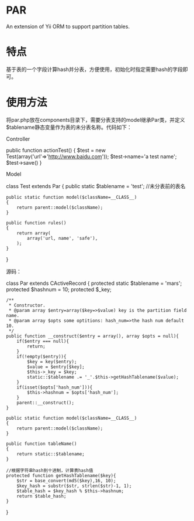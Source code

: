 PAR
===

An extension of Yii ORM to support partition tables.

特点
=== 

基于表的一个字段计算hash并分表，方便使用，初始化时指定需要hash的字段即可。

使用方法
===

将par.php放在components目录下，需要分表支持的model继承Par类，并定义$tablename静态变量作为表的未分表名称。代码如下：

Controller

public function actionTest()
{
    $test = new Test(array('url'=>'http://www.baidu.com'));
    $test->name='a test name';
    $test->save()
}

Model

class Test extends Par
{
    public static $tablename = 'test';    //未分表前的表名
    
    public static function model($className=__CLASS__)
    {
        return parent::model($className);
    }

    public function rules()
    {
        return array(
            array('url, name', 'safe'),
        );
    }
}


源码：

class Par extends CActiveRecord
{
    protected static $tablename = 'mars';
    protected $hashnum = 10;
    protected $_key;

    /**
     * Constructor.
     * @param array $entry=array($key=>$value) key is the partition field name.
     * @param array $opts some optitions: hash_num=>the hash num default 10.
     */
    public function __construct($entry = array(), array $opts = null){
        if($entry === null){
            return;
        }
        if(!empty($entry)){
            $key = key($entry);
            $value = $entry[$key];
            $this->_key = $key;
            static::$tablename .= '_'.$this->getHashTablename($value);
        }
        if(isset($opts['hash_num'])){
            $this->hashnum = $opts['hash_num'];
        }
        parent::__construct();
    }

    public static function model($className=__CLASS__)
    {
        return parent::model($className);
    }

    public function tableName()
    {
        return static::$tablename;
    }

    //根据字符串hash到十进制，计算表hash值
    protected function getHashTablename($key){
        $str = base_convert(md5($key),16, 10);
        $key_hash = substr($str, strlen($str)-1, 1);
        $table_hash = $key_hash % $this->hashnum;
        return $table_hash;
    }
}
